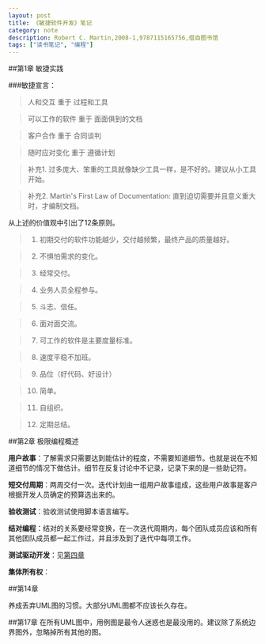 ```yaml
---
layout: post
title: 《敏捷软件开发》笔记
category: note
description: Robert C. Martin,2008-1,9787115165756,借自图书馆
tags: ["读书笔记", "编程"]
---
```


##第1章 敏捷实践

###敏捷宣言：

>人和交互 重于 过程和工具

>可以工作的软件 重于 面面俱到的文档

>客户合作 重于 合同谈判

>随时应对变化 重于 遵循计划

>补充1. 过多庞大、笨重的工具就像缺少工具一样，是不好的。建议从小工具开始。

>补充2. Martin's First Law of Documentation: 直到迫切需要并且意义重大时，才编制文档。

从上述的价值观中引出了12条原则。

>1. 初期交付的软件功能越少，交付越频繁，最终产品的质量越好。

>2. 不惧怕需求的变化。

>3. 经常交付。

>4. 业务人员全程参与。

>5. 斗志、信任。

>6. 面对面交流。

>7. 可工作的软件是主要度量标准。

>8. 速度平稳不加班。

>9. 品位（好代码、好设计）

>10. 简单。

>11. 自组织。

>12. 定期总结。

##第2章 极限编程概述

**用户故事**：了解需求只需要达到能估计的程度，不需要知道细节。也就是说在不知道细节的情况下做估计。细节在反复讨论中不记录，记录下来的是一些助记符。

**短交付周期**：两周交付一次。迭代计划由一组用户故事组成，这些用户故事是客户根据开发人员确定的预算选出来的。

**验收测试**：验收测试使用脚本语言编写。

**结对编程**：结对的关系要经常变换，在一次迭代周期内，每个团队成员应该和所有其他团队成员都一起工作过，并且涉及到了迭代中每项工作。

**测试驱动开发**：见[第四章](#4)

**集体所有权**：



##第14章

养成丢弃UML图的习惯。大部分UML图都不应该长久存在。

##第17章
在所有UML图中，用例图是最令人迷惑也是最没用的。建议除了系统边界图外，忽略掉所有其他的图。
